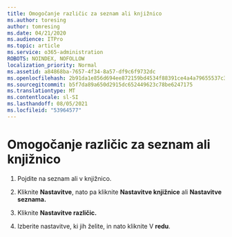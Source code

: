 ```yaml
---
title: Omogočanje različic za seznam ali knjižnico
ms.author: toresing
author: tomresing
ms.date: 04/21/2020
ms.audience: ITPro
ms.topic: article
ms.service: o365-administration
ROBOTS: NOINDEX, NOFOLLOW
localization_priority: Normal
ms.assetid: a84868ba-7657-4f34-8a57-df9c6f9732dc
ms.openlocfilehash: 2b91da1e856d694ee872159bd4534f88391ce4a4a79655537c3c69b1910d9b37
ms.sourcegitcommit: b5f7da89a650d2915dc652449623c78be6247175
ms.translationtype: MT
ms.contentlocale: sl-SI
ms.lasthandoff: 08/05/2021
ms.locfileid: "53964577"
---
```

# <a name="enable-versioning-for-a-list-or-library"></a>Omogočanje različic za seznam ali knjižnico

1. Pojdite na seznam ali v knjižnico.
    
2. Kliknite **Nastavitve**, nato pa kliknite **Nastavitve knjižnice** ali **Nastavitve seznama.**
    
3. Kliknite **Nastavitve različic.**
    
4. Izberite nastavitve, ki jih želite, in nato kliknite V **redu**.
    

